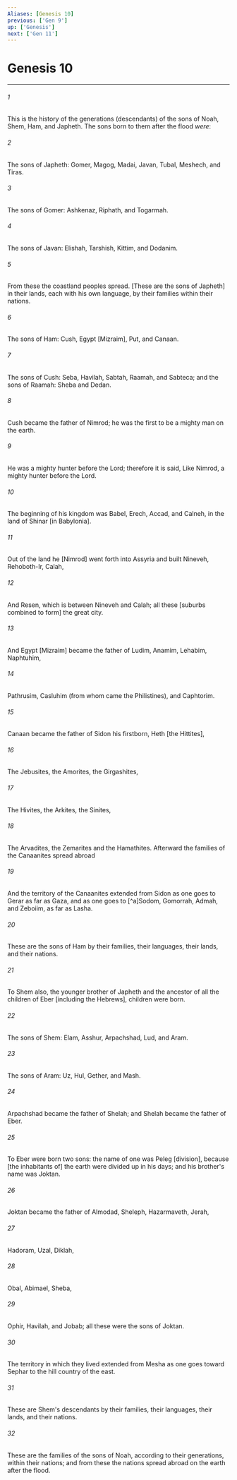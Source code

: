 ```yaml
---
Aliases: [Genesis 10]
previous: ['Gen 9']
up: ['Genesis']
next: ['Gen 11']
---
```

# Genesis 10

***














###### 1 






This is the history of the generations (descendants) of the sons of Noah, Shem, Ham, and Japheth. The sons born to them after the flood _were_: 













###### 2 






The sons of Japheth: Gomer, Magog, Madai, Javan, Tubal, Meshech, and Tiras. 













###### 3 






The sons of Gomer: Ashkenaz, Riphath, and Togarmah. 













###### 4 






The sons of Javan: Elishah, Tarshish, Kittim, and Dodanim. 













###### 5 






From these the coastland peoples spread. [These are the sons of Japheth] in their lands, each with his own language, by their families within their nations. 













###### 6 






The sons of Ham: Cush, Egypt [Mizraim], Put, and Canaan. 













###### 7 






The sons of Cush: Seba, Havilah, Sabtah, Raamah, and Sabteca; and the sons of Raamah: Sheba and Dedan. 













###### 8 






Cush became the father of Nimrod; he was the first to be a mighty man on the earth. 













###### 9 






He was a mighty hunter before the Lord; therefore it is said, Like Nimrod, a mighty hunter before the Lord. 













###### 10 






The beginning of his kingdom was Babel, Erech, Accad, and Calneh, in the land of Shinar [in Babylonia]. 













###### 11 






Out of the land he [Nimrod] went forth into Assyria and built Nineveh, Rehoboth-Ir, Calah, 













###### 12 






And Resen, which is between Nineveh and Calah; all these [suburbs combined to form] the great city. 













###### 13 






And Egypt [Mizraim] became the father of Ludim, Anamim, Lehabim, Naphtuhim, 













###### 14 






Pathrusim, Casluhim (from whom came the Philistines), and Caphtorim. 













###### 15 






Canaan became the father of Sidon his firstborn, Heth [the Hittites], 













###### 16 






The Jebusites, the Amorites, the Girgashites, 













###### 17 






The Hivites, the Arkites, the Sinites, 













###### 18 






The Arvadites, the Zemarites and the Hamathites. Afterward the families of the Canaanites spread abroad 













###### 19 






And the territory of the Canaanites extended from Sidon as one goes to Gerar as far as Gaza, and as one goes to [^a]Sodom, Gomorrah, Admah, and Zeboiim, as far as Lasha. 













###### 20 






These are the sons of Ham by their families, their languages, their lands, and their nations. 













###### 21 






To Shem also, the younger brother of Japheth and the ancestor of all the children of Eber [including the Hebrews], children were born. 













###### 22 






The sons of Shem: Elam, Asshur, Arpachshad, Lud, and Aram. 













###### 23 






The sons of Aram: Uz, Hul, Gether, and Mash. 













###### 24 






Arpachshad became the father of Shelah; and Shelah became the father of Eber. 













###### 25 






To Eber were born two sons: the name of one was Peleg [division], because [the inhabitants of] the earth were divided up in his days; and his brother's name was Joktan. 













###### 26 






Joktan became the father of Almodad, Sheleph, Hazarmaveth, Jerah, 













###### 27 






Hadoram, Uzal, Diklah, 













###### 28 






Obal, Abimael, Sheba, 













###### 29 






Ophir, Havilah, and Jobab; all these were the sons of Joktan. 













###### 30 






The territory in which they lived extended from Mesha as one goes toward Sephar to the hill country of the east. 













###### 31 






These are Shem's descendants by their families, their languages, their lands, and their nations. 













###### 32 






These are the families of the sons of Noah, according to their generations, within their nations; and from these the nations spread abroad on the earth after the flood.
